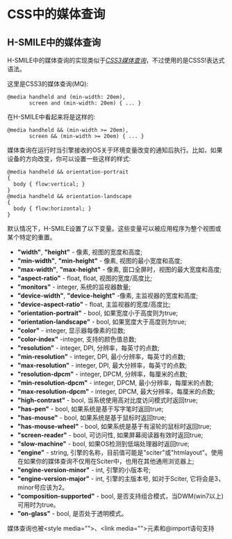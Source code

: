 # CSS中的媒体查询

## H-SMILE中的媒体查询

  <p>H-SMILE中的媒体查询的实现类似于<a href="http://www.w3.org/TR/css3-mediaqueries" class="l vst" onmousedown="return clk(this.href,'','','res','1','n1c-ltxK7tB3dQHZvXaBMg','0CBcQFjAA')"><em>CSS3媒体查询</em></a>，不过使用的是CSSS!表达式语法。</p>
  <p>这里是CSS3的媒体查询(MQ):</p>
  <pre v-pre><code>@media handheld and (min-width: 20em),
       screen and (min-width: 20em) { ... }
</code></pre>
  <p>在H-SMILE中看起来将是这样的:</p>
  <pre v-pre><code>@media handheld &amp;&amp; (min-width &gt;= 20em),
       screen &amp;&amp; (min-width &gt;= 20em) { ... }
</code></pre>
  <p>媒体查询在运行时当引擎接收的OS关于环境变量改变的通知后执行。比如，如果设备的方向改变，你可以设置一些这样的样式:</p>
  <pre v-pre><code>@media handheld &amp;&amp; orientation-portrait 
{
  body { flow:vertical; }
}
@media handheld &amp;&amp; orientation-landscape 
{
  body { flow:horizontal; }
}
</code></pre>
  <p>默认情况下，H-SMILE设置了以下变量。这些变量可以被应用程序为整个视图或某个特定的<frame>重置。</p>
  <ul>
    <li><strong>&quot;width&quot;</strong>, <strong>&quot;height&quot;</strong> - 像素, 视图的宽度和高度;</li>
    <li><strong>&quot;min-width&quot;</strong>, <strong>&quot;min-height&quot;</strong> - 像素, 视图的最小宽度和高度;</li>
    <li><strong>&quot;max-width&quot;</strong>, <strong>&quot;max-height&quot;</strong> - 像素, 窗口全屏时，视图的最大宽度和高度;</li>
    <li><strong>&quot;aspect-ratio&quot;</strong> - float, float, 视图的宽度/高度比;</li>
    <li><strong>&quot;monitors&quot;</strong> - integer, 系统的监视器数量;</li>
    <li><strong>&quot;device-width&quot;</strong>, <strong>&quot;device-height&quot;</strong> -像素, 主监视器的宽度和高度;</li>
    <li><strong>&quot;device-aspect-ratio&quot;</strong> - float, 主监视器的宽度/高度比;</li>
    <li><strong>&quot;orientation-portrait&quot;</strong> - bool, 如果宽度小于高度则为true;</li>
    <li><strong>&quot;orientation-landscape&quot;</strong> - bool, 如果宽度大于高度则为true;</li>
    <li><strong>&quot;color&quot;</strong> - integer, 显示器每像素的位数;</li>
    <li><strong>&quot;color-index&quot;</strong> -integer, 支持的颜色值总数;</li>
    <li><strong>&quot;resolution&quot;</strong> - integer, DPI, 分辨率，每英寸的点数;</li>
    <li><strong>&quot;min-resolution&quot;</strong> - integer, DPI, 最小分辨率，每英寸的点数;</li>
    <li><strong>&quot;max-resolution&quot;</strong> - integer, DPI, 最大分辨率，每英寸的点数;</li>
    <li><strong>&quot;resolution-dpcm&quot;</strong> - integer, DPCM, 分辨率，每厘米的点数;</li>
    <li><strong>&quot;min-resolution-dpcm&quot;</strong> - integer, DPCM, 最小分辨率，每厘米的点数;</li>
    <li><strong>&quot;max-resolution-dpcm&quot;</strong> - integer, DPCM, 最大分辨率，每厘米的点数;</li>
    <li><strong>&quot;high-contrast&quot;</strong> - bool, 当系统使用高对比度访问模式时返回true;</li>
    <li><strong>&quot;has-pen&quot;</strong> - bool, 如果系统是基于写字笔时返回true;</li>
    <li><strong>&quot;has-mouse&quot;</strong> - bool, 如果系统是基于鼠标时返回true;</li>
    <li><strong>&quot;has-mouse-wheel&quot;</strong> - bool, 如果系统是基于有滚轮的鼠标时返回true;</li>
    <li><strong>&quot;screen-reader&quot;</strong> - bool, 可访问性, 如果屏幕阅读器有效时返回true;</li>
    <li><strong>&quot;slow-machine&quot;</strong> - bool,  如果OS检测到低端处理器时返回true;</li>
    <li><strong>&quot;engine&quot;</strong> - string, 引擎的名称，目前值可能是"sciter"或"htmlayout"。使用在如果你的媒体查询不仅用在Sciter中，也用在其他通用浏览器上;</li>
    <li><strong>&quot;engine-version-minor&quot;</strong> - int, 引擎的小版本号;</li>
    <li><strong>&quot;engine-version-major&quot;</strong> - int, 引擎的主版本号, 如对于Sciter, 它将会是3，minor号应该为2。</li>
	<li><strong>&quot;composition-supported&quot;</strong> - bool, 是否支持组合模式，当DWM(win7以上)可用时为true。</li>
	<li><strong>&quot;on-glass&quot;</strong> - bool, 是否处于透明模式。</li>
   </ul>
  <p>媒体查询也被&lt;style media=&quot;&quot;&gt;、&lt;link media=&quot;&quot;&gt;元素和@import语句支持</p>